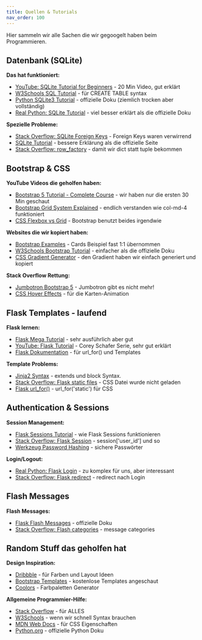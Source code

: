 ```yaml
---
title: Quellen & Tutorials
nav_order: 100
---
```


Hier sammeln wir alle Sachen die wir gegoogelt haben beim Programmieren.

## Datenbank (SQLite)

**Das hat funktioniert:**
- [YouTube: SQLite Tutorial for Beginners](https://www.youtube.com/watch?v=byHcYRpMgI4) - 20 Min Video, gut erklärt
- [W3Schools SQL Tutorial](https://www.w3schools.com/sql/) - für CREATE TABLE syntax 
- [Python SQLite3 Tutorial](https://docs.python.org/3/library/sqlite3.html) - offizielle Doku (ziemlich trocken aber vollständig)
- [Real Python: SQLite Tutorial](https://realpython.com/python-sqlite-database/) - viel besser erklärt als die offizielle Doku

**Spezielle Probleme:**
- [Stack Overflow: SQLite Foreign Keys](https://stackoverflow.com/questions/1884818/how-do-i-add-a-foreign-key-to-an-existing-sqlite-table) - Foreign Keys waren verwirrend
- [SQLite Tutorial](https://www.sqlitetutorial.net/sqlite-foreign-key/) - bessere Erklärung als die offizielle Seite
- [Stack Overflow: row_factory](https://stackoverflow.com/questions/3300464/how-can-i-get-dict-from-sqlite-query) - damit wir dict statt tuple bekommen


## Bootstrap & CSS

**YouTube Videos die geholfen haben:**
- [Bootstrap 5 Tutorial - Complete Course](https://www.youtube.com/watch?v=4sosXZsdy-s) - wir haben nur die ersten 30 Min geschaut
- [Bootstrap Grid System Explained](https://www.youtube.com/watch?v=QyZPEwgogA4) - endlich verstanden wie col-md-4 funktioniert
- [CSS Flexbox vs Grid](https://www.youtube.com/watch?v=3elGSZSWTbM) - Bootstrap benutzt beides irgendwie

**Websites die wir kopiert haben:**
- [Bootstrap Examples](https://getbootstrap.com/docs/5.1/examples/) - Cards Beispiel fast 1:1 übernommen
- [W3Schools Bootstrap Tutorial](https://www.w3schools.com/bootstrap5/) - einfacher als die offizielle Doku
- [CSS Gradient Generator](https://cssgradient.io/) - den Gradient haben wir einfach generiert und kopiert

**Stack Overflow Rettung:**
- [Jumbotron Bootstrap 5](https://stackoverflow.com/questions/65847844/how-to-create-a-jumbotron-in-bootstrap-5) - Jumbotron gibt es nicht mehr! 
- [CSS Hover Effects](https://stackoverflow.com/questions/14263594/how-to-show-transition-effect-on-hover-in-css) - für die Karten-Animation

## Flask Templates - laufend

**Flask lernen:**
- [Flask Mega Tutorial](https://blog.miguelgrinberg.com/post/the-flask-mega-tutorial-part-i-hello-world) - sehr ausführlich aber gut
- [YouTube: Flask Tutorial](https://www.youtube.com/watch?v=MwZwr5Tvyxo&list=PL-osiE80TeTs4UjLw5MM6OjgkjFeUxCYH) - Corey Schafer Serie, sehr gut erklärt
- [Flask Dokumentation](https://flask.palletsprojects.com/en/2.0.x/) - für url_for() und Templates

**Template Problems:**
- [Jinja2 Syntax](https://jinja.palletsprojects.com/en/3.0.x/templates/) - extends und block Syntax.
- [Stack Overflow: Flask static files](https://stackoverflow.com/questions/20646822/how-to-serve-static-files-in-flask) - CSS Datei wurde nicht geladen
- [Flask url_for()](https://stackoverflow.com/questions/7478366/create-dynamic-urls-in-flask-with-url-for) - url_for('static') für CSS

## Authentication & Sessions

**Session Management:**
- [Flask Sessions Tutorial](https://pythonbasics.org/flask-sessions/) - wie Flask Sessions funktionieren
- [Stack Overflow: Flask Session](https://stackoverflow.com/questions/27611216/how-to-get-a-variable-from-the-url-in-flask) - session['user_id'] und so
- [Werkzeug Password Hashing](https://werkzeug.palletsprojects.com/en/2.0.x/utils/#werkzeug.security.generate_password_hash) - sichere Passwörter

**Login/Logout:**
- [Real Python: Flask Login](https://realpython.com/using-flask-login-for-user-management/) - zu komplex für uns, aber interessant
- [Stack Overflow: Flask redirect](https://stackoverflow.com/questions/14343812/redirecting-to-url-in-flask) - redirect nach Login

## Flash Messages

**Flash Messages:**
- [Flask Flash Messages](https://flask.palletsprojects.com/en/2.0.x/patterns/flashing/) - offizielle Doku
- [Stack Overflow: Flash categories](https://stackoverflow.com/questions/34902378/where-do-i-get-the-flask-flash-categories) - message categories

## Random Stuff das geholfen hat

**Design Inspiration:**
- [Dribbble](https://dribbble.com/tags/web_app) - für Farben und Layout Ideen
- [Bootstrap Templates](https://startbootstrap.com/themes) - kostenlose Templates angeschaut
- [Coolors](https://coolors.co/) - Farbpaletten Generator

**Allgemeine Programmier-Hilfe:**
- [Stack Overflow](https://stackoverflow.com/) - für ALLES 
- [W3Schools](https://www.w3schools.com/) - wenn wir schnell Syntax brauchen  
- [MDN Web Docs](https://developer.mozilla.org/) - für CSS Eigenschaften
- [Python.org](https://docs.python.org/3/) - offizielle Python Doku





